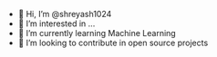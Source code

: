 - 👋 Hi, I’m @shreyash1024
- 👀 I’m interested in ...
- 🌱 I’m currently learning Machine Learning
- 💞️ I’m looking to contribute in open source projects

<!---
shreyash1024/shreyash1024 is a ✨ special ✨ repository because its `README.md` (this file) appears on your GitHub profile.
You can click the Preview link to take a look at your changes.
--->
